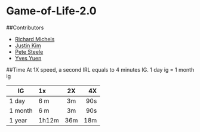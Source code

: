# Game-of-Life-2.0

##Contributors
- [Richard Michels](https://github.com/richardalexandermichels)
- [Justin Kim](https://github.com/jkim430)
- [Pete Steele](https://github.com/celanajaya)
- [Yves Yuen](https://github.com/justYves)

##Time
At 1X speed, a second IRL equals to 4 minutes IG.
1 day ig = 1 month ig

|IG      | 1x            | 2X            | 4X    |
|--------| :------------- |:-------------:| -----:|
| 1 day  | 6 m     | 3m | 90s |
| 1 month| 6 m      | 3m     |   90s|
| 1 year| 1h12m| 36m    |    18m |

